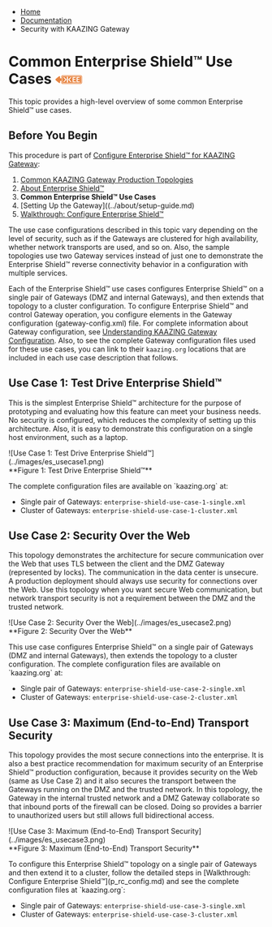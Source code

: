 -   [Home](../../index.md)
-   [Documentation](../index.md)
-   Security with KAAZING Gateway

Common Enterprise Shield™ Use Cases ![This feature is available in KAAZING Gateway - Enterprise Edition](../images/enterprise-feature.png) 
=====================================

This topic provides a high-level overview of some common Enterprise Shield™ use cases.

Before You Begin
--------------------------------------

This procedure is part of [Configure Enterprise Shield™ for KAAZING Gateway](o_rc_checklist.md):

1.  [Common KAAZING Gateway Production Topologies](../admin-reference/c_topologies.md#DMZ_to_Internal)
2.  [About Enterprise Shield™](o_rc_checklist.md#whatis)
3.  **Common Enterprise Shield™ Use Cases**
4.  [Setting Up the Gateway]((../about/setup-guide.md)
5.  [Walkthrough: Configure Enterprise Shield™](p_rc_config.md)

The use case configurations described in this topic vary depending on the level of security, such as if the Gateways are clustered for high availability, whether network transports are used, and so on. Also, the sample topologies use two Gateway services instead of just one to demonstrate the Enterprise Shield™ reverse connectivity behavior in a configuration with multiple services.

Each of the Enterprise Shield™ use cases configures Enterprise Shield™ on a single pair of Gateways (DMZ and internal Gateways), and then extends that topology to a cluster configuration. To configure Enterprise Shield™ and control Gateway operation, you configure elements in the Gateway configuration (gateway-config.xml) file. For complete information about Gateway configuration, see [Understanding KAAZING Gateway Configuration](../admin-reference/c_conf_concepts.md). Also, to see the complete Gateway configuration files used for these use cases, you can link to their `kaazing.org` locations that are included in each use case description that follows.

<a name="usecase1"></a>Use Case 1: Test Drive Enterprise Shield™
------------------------------------------------------------------

This is the simplest Enterprise Shield™ architecture for the purpose of prototyping and evaluating how this feature can meet your business needs. No security is configured, which reduces the complexity of setting up this architecture. Also, it is easy to demonstrate this configuration on a single host environment, such as a laptop.

<figure style="margin-left:0px;">
![Use Case 1: Test Drive Enterprise Shield™](../images/es_usecase1.png)
<figcaption>
**Figure 1: Test Drive Enterprise Shield™**
</figcaption>
</figure>
The complete configuration files are available on `kaazing.org` at:

-   Single pair of Gateways: `enterprise-shield-use-case-1-single.xml`
-   Cluster of Gateways: `enterprise-shield-use-case-1-cluster.xml`

<a name="usecase2"></a>Use Case 2: Security Over the Web
--------------------------------------------------------

This topology demonstrates the architecture for secure communication over the Web that uses TLS between the client and the DMZ Gateway (represented by locks). The communication in the data center is unsecure. A production deployment should always use security for connections over the Web. Use this topology when you want secure Web communication, but network transport security is not a requirement between the DMZ and the trusted network.

<figure style="margin-left:0px;">
![Use Case 2: Security Over the Web](../images/es_usecase2.png)
<figcaption>
**Figure 2: Security Over the Web**
</figcaption>
</figure>
This use case configures Enterprise Shield™ on a single pair of Gateways (DMZ and internal Gateways), then extends the topology to a cluster configuration. The complete configuration files are available on `kaazing.org` at:

-   Single pair of Gateways: `enterprise-shield-use-case-2-single.xml`
-   Cluster of Gateways: `enterprise-shield-use-case-2-cluster.xml`

<a name="usecase3"></a>Use Case 3: Maximum (End-to-End) Transport Security
--------------------------------------------------------------------------

This topology provides the most secure connections into the enterprise. It is also a best practice recommendation for maximum security of an Enterprise Shield™ production configuration, because it provides security on the Web (same as Use Case 2) and it also secures the transport between the Gateways running on the DMZ and the trusted network. In this topology, the Gateway in the internal trusted network and a DMZ Gateway collaborate so that inbound ports of the firewall can be closed. Doing so provides a barrier to unauthorized users but still allows full bidirectional access.

<figure style="margin-left:0px;">
![Use Case 3: Maximum (End-to-End) Transport Security](../images/es_usecase3.png)
<figcaption>
**Figure 3: Maximum (End-to-End) Transport Security**
</figcaption>
</figure>
To configure this Enterprise Shield™ topology on a single pair of Gateways and then extend it to a cluster, follow the detailed steps in [Walkthrough: Configure Enterprise Shield™](p_rc_config.md) and see the complete configuration files at `kaazing.org`:

-   Single pair of Gateways: `enterprise-shield-use-case-3-single.xml`
-   Cluster of Gateways: `enterprise-shield-use-case-3-cluster.xml`
